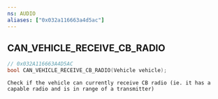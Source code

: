 ```yaml
---
ns: AUDIO
aliases: ["0x032a116663a4d5ac"]
---
```

## CAN_VEHICLE_RECEIVE_CB_RADIO

```c
// 0x032A116663A4D5AC
bool CAN_VEHICLE_RECEIVE_CB_RADIO(Vehicle vehicle);
```

```
Check if the vehicle can currently receive CB radio (ie. it has a capable radio and is in range of a transmitter)
```
